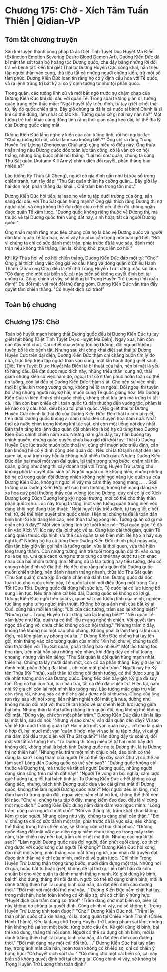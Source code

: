 # Chương 175: Chờ - Xích Tâm Tuần Thiên | Qidian-VP

## Tóm tắt chương truyện

Sau khi luyện thành công pháp tà ác Diệt Tình Tuyệt Dục Huyết Ma Điển (Extinction Emotion Severing Desire Blood Demon Art), Dương Kiến Đức đã bí mật tàn sát toàn bộ hoàng tộc Dương quốc, che đậy bằng những lời dối trá về bệnh tật. Đến khi giết Thái tử Dương Huyền Cực công khai, hắn triệu tập người thân vào cung, thủ tiêu tất cả những người chứng kiến, trừ một số tâm phúc. Dương Kiến Đức loan tin rằng họ có ý định cầu hòa với Tề quốc, và ra lệnh trừng trị bất kỳ ai có ý định tương tự như tội phản quốc.

Trong quân, các tướng lĩnh cũ và mới bất ngờ trước sự chậm chạp của Dương Kiến Đức khi đối đầu với quân Tề. Trong soái trướng giản dị, tướng quân trung niên thắc mắc: "Ngài huyết tẩy triều đình, tự tay g·iết c·hết thái tử, lấy đó quốc chiến tâm. Bây giờ chúng ta đã là cả nước ai binh! Chính là sĩ khí có thể dùng, làm nhất cổ tác khí. Tướng quân cớ gì nơi này nấn ná?" Một tướng trẻ tuổi khác cũng đồng tình rằng thời gian càng kéo dài, lợi thế địa lý của Dương quốc càng mất.

Dương Kiến Đức lắng nghe ý kiến của các tướng lĩnh, rồi hỏi ngược lại: "Chúng tướng lời nói, cô lại làm sao không biết?" Ông chỉ ra rằng Trọng Huyền Trử Lương (Zhongxuan Chuliang) cũng hiểu rõ điều này. Ông thừa nhận rằng nếu Dương quốc dốc toàn lực tấn công, có lẽ vẫn có cơ hội thắng, nhưng ông buộc phải hỏi thẳng: "Lại hỏi chư quân, chúng ta cùng Thu Sát quân (Autumn Kill Army) chính diện đối quyết, phần thắng bao nhiêu a?"

Lão tướng Kỷ Thừa (Ji Cheng), người có gia đình gần như bị xóa sổ trong chiến tranh, run rẩy đáp: "Thu Sát quân thiên hạ cường quân... Bây giờ lấy hai đòn một, phần thắng đại khái... Chỉ trăm bên trong tồn một."

Dương Kiến Đức hỏi tiếp, tại sao họ vẫn tụ tập dưới trướng của ông, sẵn sàng đối đầu với Thu Sát quân hùng mạnh? Ông giải thích rằng Dương thị nợ người dân, và ông không thể đơn độc chịu c·hết nếu điều đó không ngăn được quân Tề xâm lược. "Dương quốc không riêng thuộc về Dương thị, mà thuộc về tại Dương quốc trên vùng đất này, sinh hoạt, tất cả người Dương quốc!"

Ông nhấn mạnh rằng mục tiêu chung của họ là bảo vệ Dương quốc và người dân khỏi quân Tề tàn bạo, và vì vậy họ phải cẩn trọng hơn bao giờ hết. "Bởi vì chúng ta chỉ có sức đánh một trận, phía trước đã là vực sâu, đánh một trận nếu không thể thắng, liền lại không khôi phục lên cơ hội."

Khi Kỷ Thừa hỏi về cơ hội chiến thắng, Dương Kiến Đức đáp một từ: "Chờ!" Ông giải thích rằng việc ông giả vờ đầu hàng và đóng quân ở Chiếu Hành Thành (Zhaoxing City) đều là để chờ Trọng Huyền Trử Lương mắc sai lầm. "Cô đang chờ một cái biến số, cái này biến số không quyết định bởi tại chúng ta. Cũng chính vì vậy, sẽ không bị Trọng Huyền Trử Lương tính toán định!" Dù đối mặt với một đối thủ đáng gờm, Dương Kiến Đức vẫn tràn đầy quyết tâm chiến thắng. "Cô huyết dịch sôi trào!"

## Toàn bộ chương

## Chương 175: Chờ

Toàn bộ huyết mạch hoàng thất Dương quốc đều bị Dương Kiến Đức tự tay g·iết hết bằng [Diệt Tình Tuyệt D·ụ·c Huyết Ma Điển].
Ngày xưa, hắn còn che đậy một chút. Cái c·hết của vương tộc họ Dương, đối ngoại thường tuyên bố là do bệnh tật.
Nhưng sau khi công khai diệt sát thái tử Dương Huyền Cực trên đại điện, Dương Kiến Đức thậm chí chẳng buồn tìm lý do nữa, trực tiếp triệu tập người thân vào cung, một lần hành động g·iết sạch.
[Diệt Tình Tuyệt D·ụ·c Huyết Ma Điển] là bí thuật của hắn, nên bí mật là yếu tố hàng đầu.
Để đạt được mục đích này,
những triều thần, cung nữ, thái giám chứng kiến sự việc năm đó, ngoại trừ số ít tâm phúc hoàn toàn có thể tin tưởng, còn lại đều bị Dương Kiến Đức t·hảm s·át.
Cho nên sự việc nhất thời bị giấu kín trong vương cung, không hề lộ ra ngoài.
Đối ngoại thì tuyên bố rằng những người này sợ hãi, muốn cùng Tề quốc giảng hòa.
Mà Dương Kiến Đức vì kiên định ý chí quốc chiến, không chút lưu tình mà trừng trị tất cả.
Hắn còn ban chiếu chỉ, toàn quốc từ dân thường đến vương tộc, phàm là kẻ nào có ý cầu hòa, đều bị xử tội phản quốc.
Việc g·iết thái tử Dương Huyền Cực chính là thái độ của Dương Kiến Đức!
Đến thái tử còn bị g·iết, trên dưới Dương quốc không ai dám nhắc đến chuyện hòa đàm nữa.
Nhất thời cả nước chìm trong không khí túc sát, chỉ còn một tiếng nói duy nhất.
Bản thân tầng lớp lãnh đạo quân đội phần lớn là bộ hạ cũ từng theo Dương Kiến Đức chinh chiến năm xưa. Những năm gần đây, tuy hắn buông tay chính quyền, nhưng quân quyền chưa bao giờ rời khỏi tay.
Thái tử Dương Huyền Cực lúc trước muốn bức thoái vị, cũng chỉ mượn sức triều đình, căn bản không hề có ý định động đến quân đội.
Nếu chỉ là từ lạnh nhạt đến làm quen lại, quá trình này hẳn là không mất nhiều thời gian.
Nhưng Dương Kiến Đức dẫn hai mươi mốt vạn đại quân, lại thận trọng từng bước, chậm rãi tiến quân, giống như đang thi xây doanh trại với Trọng Huyền Trử Lương chứ không phải là quyết đấu sinh tử.
Người ngoài có lẽ không hiểu, nhưng những bộ hạ cũ trong quân đội đương nhiên không nghi ngờ năng lực quân sự của Dương Kiến Đức, không ít người vì vậy mà cảm thấy hoang mang.
. . .
Soái trướng của Dương Kiến Đức hết sức bình thường, không hề mang dáng vẻ xa hoa quý phái thường thấy của vương tộc họ Dương, duy chỉ có lá cờ Xích Dương Long (Xích Dương long kỳ) ngoài trướng, mới có thể cho thấy thân phận quốc chủ.
Lúc này trong trướng, một viên tướng quân trung niên vóc dáng khôi ngô đang trần thuật: "Ngài huyết tẩy triều đình, tự tay g·iết c·hết thái tử, để thể hiện quyết tâm quốc chiến. Hiện tại chúng ta đã là toàn dân binh lính! Sĩ khí đang lên cao, nên thừa thắng xông lên. Tướng quân cớ gì mà chần chừ ở đây?"
Một viên tướng lĩnh trẻ tuổi khác nói: "Đại quân giặc Tề đã tiến vào Xích Vĩ, lúc này địa lợi thuộc về ta. Càng kéo dài thời gian, quân Tề càng quen thuộc địa hình, ưu thế của quân ta sẽ biến mất. Bệ hạ xin hãy suy nghĩ lại!"
Những bộ hạ cũ từng theo Dương Kiến Đức chinh phạt ngày xưa, đến tận bây giờ vẫn gọi hắn là tướng quân, vừa là thói quen, vừa thể hiện lòng trung thành. Còn những tướng lĩnh trẻ tuổi trong quân đội thì vẫn xưng hô là bệ hạ.
Chỉ qua cách xưng hô thôi cũng có thể thấy được tư lịch khác nhau của hai nhóm tướng lĩnh.
Nhưng dù là lão tướng hay tiểu tướng, đều có chung nhận định về địa thế.
Họ đều cho rằng nếu quân đội Dương quốc muốn chiến thắng, nên đánh nhanh thắng nhanh, thừa lúc Thu Sát quân (Thu Sát quân) chưa kịp ổn định chân mà đánh tan.
Dương quốc đã dốc toàn lực cho cuộc chiến này, Tề quốc lại chỉ mới điều động một trong Cửu Tốt (Cửu Tốt). Dương quốc đã dùng hết sức lực, Tề quốc lại có lực lượng bổ sung liên tục. Nếu tình hình cứ kéo dài, Dương quốc sẽ không có lợi gì.
Dương Kiến Đức ngồi trên soái vị, quan sát các tướng lĩnh của mình, nghiêm túc lắng nghe từng người trần thuật.
Không bỏ qua ánh mắt của bất kỳ ai.
Cuối cùng hắn mới lên tiếng: "Lời của các tướng, trẫm sao lại không biết?"
"Nhưng mà... Trọng Huyền Trử Lương sao lại không biết?"
"Nếu quân Tề xâm lược như lửa, quân ta có thể liều m·ạng nghênh chiến. Với quyết tâm ngọc đá cùng vỡ, chưa chắc không có cơ hội thắng."
"Nhưng trẫm ở đây, không thể không nói một câu phũ phàng. Không phải là làm tăng sĩ khí của địch, mà làm giảm uy phong của ta..."
Dương Kiến Đức chống hai tay lên gối, nhìn thẳng vào các tướng quân của mình: "Xin hỏi chư vị, chúng ta đối đầu trực diện với Thu Sát quân, phần thắng bao nhiêu?"
Một lão tướng tóc hoa râm, trên mặt hằn sâu những nếp nhăn, khi đứng dậy có chút loạng choạng, nhưng vẫn lên tiếng: "Thu Sát quân là đội quân hùng mạnh nhất thiên hạ. Chúng ta lấy mười đánh một, còn có ba phần thắng. Bây giờ lấy hai đánh một, phần thắng đại khái... chỉ còn một phần trăm."
Người này họ Kỷ tên Thừa (Kỷ Thừa), xuất thân từ dòng dõi danh tướng, có thể được xưng là đệ nhất tướng môn của Dương quốc.
Đáng tiếc đến bây giờ, Kỷ gia đã suy tàn. Ông có hai con trai, ba cháu trai, tất cả đều đã c·hiến t·ử. Hiện tại, nam nhi Kỷ gia chỉ còn lại một mình lão tướng này.
Lão tướng mặc giáp trụ vẫn còn rộng rãi, nhưng sao có thể che giấu được nỗi bi thương.
Giọng của ông run rẩy, sau khi nói xong, liền nhắm nghiền đôi mắt già nua, dường như không muốn đối mặt với thực tế tàn khốc về sự chênh lệch lực lượng giữa hai bên. Nhưng thân là đại tướng thống lĩnh quân đội, ông không thể không đối mặt.
"Đúng vậy, chỉ còn một phần trăm." Dương Kiến Đức đầu tiên là lặp lại một lần, sau đó nói: "Nhưng vì sao chư vị vẫn dẫn quân đến đây? Vì sao vẫn tề tựu dưới trướng quân ta? Hai mươi mốt vạn quân này... cứ cho là quân ô hợp đi, hai mươi mốt vạn 'quân ô hợp' này vì sao lại tụ tập ở đây, vì cái gì mà dám đối đầu trực diện với Thu Sát quân?"
Hắn đứng dậy từ soái vị, đối mặt với tất cả tướng lĩnh.
"Ta Dương thị tông miếu tế tự hai mươi bảy đời không dứt, không phải là bách tính Dương quốc nợ ta Dương thị, là ta Dương thị nợ thiên hạ!"
"Nhưng nếu trẫm một mình chịu c·hết, đao binh có thể dừng lại sao? Lòng tham của người Tề có thể lấp đầy sao? Chư vị có thể an tâm sao? Lòng dân Dương quốc có thể yên sao?"
"Dương quốc không chỉ thuộc về Dương thị, mà thuộc về tất cả người Dương quốc, những người đang sinh sống trên mảnh đất này!"
"Người Tề vong ân bội nghĩa, xâm lược quê hương ta, g·iết hại bách tính ta. Ta Dương Kiến Đức c·hết không có gì đáng tiếc, nhưng, bách tính Dương quốc dựa vào cái gì mà mất đi Dương quốc, không thể làm người Dương quốc nữa!?"
Mọi người đều im lặng, một đám hán tử trong quân đội, ngoài việc nắm chặt vũ khí, không thể thốt nên lời nào.
"Chư vị, chúng ta tụ tập ở đây, mang kiếm đeo đao, đều là vì cùng một mục đích." Dương Kiến Đức dùng nắm đấm đấm vào ngực mình: "Lòng trẫm, cùng các ngươi ở một chỗ!"
"Đối với thắng lợi, trẫm khát khao không kém gì các ngươi. Nhưng càng như vậy, chúng ta càng phải cẩn thận."
"Bởi vì chúng ta chỉ có sức đánh một trận, phía trước đã là vực sâu, nếu không thể thắng trong trận chiến này, sẽ không còn cơ hội khôi phục."
"Dương quốc đang đối mặt với cục diện nguy hiểm chưa từng có trong mấy trăm năm, trận chiến này nếu bại, trẫm chỉ c·hết mà thôi. Nhưng các ngươi thì sao?"
"Làm người Dương quốc nửa đời người, đến phút cuối cùng, có thích ứng được với cuộc sống của người Tề không?"
Dương Kiến Đức hỏi xong, đảo mắt một vòng, nhìn thẳng vào mắt từng người, xác nhận đã truyền đạt được tinh thần và ý chí của mình, mới nói về quân lược.
"Chỉ nhìn Trọng Huyền Trử Lương thận trọng từng bước, mười dặm dựng một trại. Những nơi đi qua, hoặc bắt tù hoặc g·iết, không để lại thứ gì. Liền biết hắn đã sớm chuẩn bị cho việc quân ta đánh nhanh thắng nhanh. Kẻ giỏi dùng kỳ binh, bại thì khó dung, thắng thì nổi danh. Người có thể sử dụng chính binh, mới là danh tướng thiên hạ! Tài dụng binh của hắn, đã đạt đến đỉnh cao đương thời."
"Đối mặt với một đối thủ như vậy..." Dương Kiến Đức nắm chặt hai tay, trong mắt hắn, hoàn toàn không có kh·iếp sợ, chỉ có chiến ý hừng hực: "Huyết dịch của trẫm đang sôi trào!"
"Trẫm đang chờ một biến số, biến số này không do chúng ta quyết định. Cũng chính vì vậy, nó sẽ không bị Trọng Huyền Trử Lương tính toán được!"
"Chờ!" Dương Kiến Đức nói.
"Trẫm lấy thân phận quốc chủ xin hàng, rồi lại đóng quân tại Chiếu Hành Thành (Chiếu Hành Thành). Đều là đang chờ Trọng Huyền Trử Lương phạm sai lầm, nhưng hắn không hề sai sót một bước, từng bước cầu ổn. Kẻ giỏi dùng kì binh, bại thì khó dung, thắng thì nổi danh. Người có thể sử dụng chính binh, mới là danh tướng thiên hạ! Tài dụng binh của hắn, đã đạt đến đỉnh cao đương thời."
"Đối mặt dạng này một cái đối thủ. . ." Dương Kiến Đức hai tay nắm tay, trong ánh mắt của hắn, hoàn toàn không có kh·iếp sợ, chỉ có chiến ý hừng hực: "Cô huyết dịch sôi trào!"
"Cô đang chờ một cái biến số, cái này biến số không quyết định bởi tại chúng ta. Cũng chính vì vậy, sẽ không bị Trọng Huyền Trử Lương tính toán định!"
